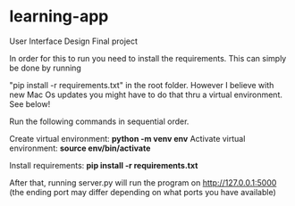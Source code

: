 # learning-app
User Interface Design Final project

In order for this to run you need to install the requirements. This can simply be done by running 

"pip install -r requirements.txt" in the root folder. However I believe with new Mac Os updates you might have to do that thru a virtual environment. See below! 

Run the following commands in sequential order.

Create virtual environment:
**python -m venv env**
Activate virtual environment:
**source env/bin/activate**

Install requirements:
**pip install -r requirements.txt**

After that, running server.py will run the program on http://127.0.0.1:5000 (the ending port may differ depending on what ports you have available)


